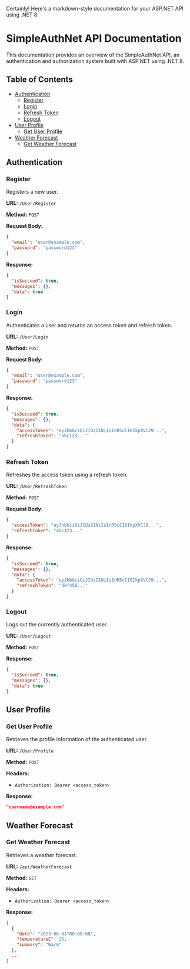 Certainly! Here's a markdown-style documentation for your ASP.NET API using .NET 8:

# SimpleAuthNet API Documentation

This documentation provides an overview of the SimpleAuthNet API, an authentication and authorization system built with ASP.NET using .NET 8.

## Table of Contents
- [Authentication](#authentication)
  - [Register](#register)
  - [Login](#login)
  - [Refresh Token](#refresh-token)
  - [Logout](#logout)
- [User Profile](#user-profile)
  - [Get User Profile](#get-user-profile)
- [Weather Forecast](#weather-forecast)
  - [Get Weather Forecast](#get-weather-forecast)

## Authentication

### Register

Registers a new user.

**URL:** `/User/Register`

**Method:** `POST`

**Request Body:**
```json
{
  "email": "user@example.com",
  "password": "password123"
}
```

**Response:**
```json
{
  "isSucceed": true,
  "messages": {},
  "data": true
}
```

### Login

Authenticates a user and returns an access token and refresh token.

**URL:** `/User/Login`

**Method:** `POST`

**Request Body:**
```json
{
  "email": "user@example.com",
  "password": "password123"
}
```

**Response:**
```json
{
  "isSucceed": true,
  "messages": {},
  "data": {
    "accessToken": "eyJhbGciOiJIUzI1NiIsInR5cCI6IkpXVCJ9...",
    "refreshToken": "abc123..."
  }
}
```

### Refresh Token

Refreshes the access token using a refresh token.

**URL:** `/User/RefreshToken`

**Method:** `POST`

**Request Body:**
```json
{
  "accessToken": "eyJhbGciOiJIUzI1NiIsInR5cCI6IkpXVCJ9...",
  "refreshToken": "abc123..."
}
```

**Response:**
```json
{
  "isSucceed": true,
  "messages": {},
  "data": {
    "accessToken": "eyJhbGciOiJIUzI1NiIsInR5cCI6IkpXVCJ9...",
    "refreshToken": "def456..."
  }
}
```

### Logout

Logs out the currently authenticated user.

**URL:** `/User/Logout`

**Method:** `POST`

**Response:**
```json
{
  "isSucceed": true,
  "messages": {},
  "data": true
}
```

## User Profile

### Get User Profile

Retrieves the profile information of the authenticated user.

**URL:** `/User/Profile`

**Method:** `POST`

**Headers:**
- `Authorization: Bearer <access_token>`

**Response:**
```json
"username@example.com"
```

## Weather Forecast

### Get Weather Forecast

Retrieves a weather forecast.

**URL:** `/api/WeatherForecast`

**Method:** `GET`

**Headers:**
- `Authorization: Bearer <access_token>`

**Response:**
```json
[
  {
    "date": "2023-06-01T00:00:00",
    "temperatureC": 25,
    "summary": "Warm"
  },
  ...
]
```
